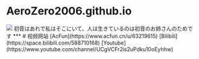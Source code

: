 # AeroZero2006.github.io
<img style="-webkit-user-select: none;margin: auto;background-color: hsl(0, 0%, 90%);transition: background-color 300ms;" src="https://ipcounter.ihcr.top/">  
初音はあれで私はそこにいて、人は生きているのは初音のお姉さんのためです  
***
# 视频网站  
[AcFun](https://www.acfun.cn/u/63219615)  
[Bilibili](https://space.bilibili.com/588710168)
[Youtube](https://www.youtube.com/channel/UCgVCFr2is2uPdku10oEyhhw)  
